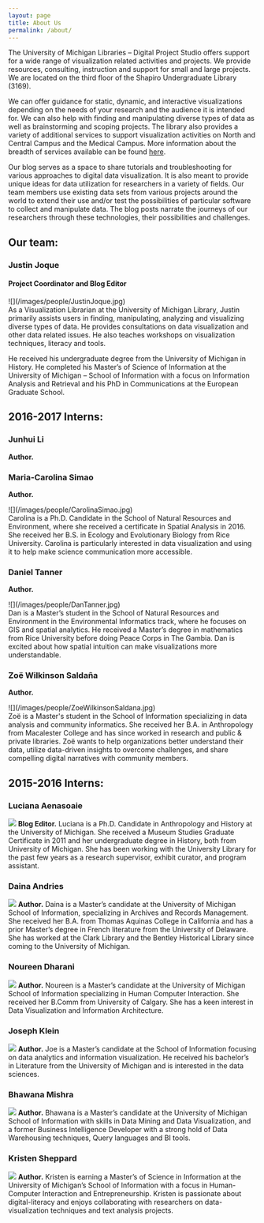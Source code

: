 ```yaml
---
layout: page
title: About Us
permalink: /about/
---
```


The University of Michigan Libraries – Digital Project Studio offers support for a wide range of visualization related activities and projects. We provide resources, consulting, instruction and support for small and large projects. We are located on the third floor of the Shapiro Undergraduate Library (3169).

We can offer guidance for static, dynamic, and interactive visualizations depending on the needs of your research and the audience it is intended for. We can also help with finding and manipulating diverse types of data as well as brainstorming and scoping projects. The library also provides a variety of additional services to support visualization activities on North and Central Campus and the Medical Campus. More information about the breadth of services available can be found <a href="http://www.lib.umich.edu/digital-projects-studio">here</a>.

Our blog serves as a space to share tutorials and troubleshooting for various approaches to digital data visualization. It is also meant to provide unique ideas for data utilization for researchers in a variety of fields. Our team members use existing data sets from various projects around the world to extend their use and/or test the possibilities of particular software to collect and manipulate data. The blog posts narrate the journeys of our researchers through these technologies, their possibilities and challenges.

## Our team: 

### Justin Joque
#### Project Coordinator and Blog Editor
<div class='pull-left' padding="5px" markdown="1">
![](/images/people/JustinJoque.jpg)
</div>
As a Visualization Librarian at the University of Michigan Library, Justin primarily assists users in finding, manipulating, analyzing and visualizing diverse types of data. He provides consultations on data visualization and other data related issues. He also teaches workshops on visualization techniques, literacy and tools.

He received his undergraduate degree from the University of Michigan in History. He completed his Master’s of Science of Information at the University of Michigan – School of Information with a focus on Information Analysis and Retrieval and his PhD in Communications at the European Graduate School.


## 2016-2017 Interns:

### Junhui Li
**Author.**


### Maria-Carolina Simao
**Author.**
<div class='pull-left' padding="5px" markdown="1">
![](/images/people/CarolinaSimao.jpg)
</div>
Carolina is a Ph.D. Candidate in the School of Natural Resources and Environment, where she received a certificate in Spatial Analysis in 2016. She received her B.S. in Ecology and Evolutionary Biology from Rice University. Carolina is particularly interested in data visualization and using it to help make science communication more accessible.


### Daniel Tanner
**Author.**
<div class='pull-left' padding="5px" markdown="1">
![](/images/people/DanTanner.jpg)
</div>
Dan is a Master’s student in the School of Natural Resources and Environment in the Environmental Informatics track, where he focuses on GIS and spatial analytics. He received a Master’s degree in mathematics from Rice University before doing Peace Corps in The Gambia. Dan is excited about how spatial intuition can make visualizations more understandable.


### Zoë Wilkinson Saldaña
**Author.**
<div class='pull-left' padding="5px" markdown="1">
![](/images/people/ZoeWilkinsonSaldana.jpg)
</div>
Zoë is a Master's student in the School of Information specializing in data analysis and community informatics. She received her B.A. in Anthropology from Macalester College and has since worked in research and public & private libraries. Zoë wants to help organizations better understand their data, utilize data-driven insights to overcome challenges, and share compelling digital narratives with community members.

## 2015-2016 Interns:

### Luciana Aenasoaie

![](/images/people/LucianaAenasoaie.jpg)
**Blog Editor.** Luciana is a Ph.D. Candidate in Anthropology and History at the University of Michigan. She received a Museum Studies Graduate Certificate in 2011 and her undergraduate degree in History, both from University of Michigan. She has been working with the University Library for the past few years as a research supervisor, exhibit curator, and program assistant.

### Daina Andries 

![](/images/people/DainaAndries.jpg)
**Author.** Daina is a Master’s candidate at the University of Michigan School of Information, specializing in Archives and Records Management. She received her B.A. from Thomas Aquinas College in California and has a prior Master’s degree in French literature from the University of Delaware. She has worked at the Clark Library and the Bentley Historical Library since coming to the University of Michigan.

### Noureen Dharani

![](/images/people/NoureenDharani.png)
**Author.** Noureen is a Master’s candidate at the University of Michigan School of Information specializing in Human Computer Interaction. She received her B.Comm from University of Calgary. She has a keen interest in Data Visualization and Information Architecture.

### Joseph Klein 

![](/images/people/JosephKlein.jpg)
**Author.** Joe is a Master’s candidate at the School of Information focusing on data analytics and information visualization. He received his bachelor’s in Literature from the University of Michigan and is interested in the data sciences.

### Bhawana Mishra 

![](/images/people/BhawanaMishra.jpg)
**Author.** Bhawana is a Master’s candidate at the University of Michigan School of Information with skills in Data Mining and Data Visualization, and a former Business Intelligence Developer with a strong hold of Data Warehousing techniques, Query languages and BI tools.

### Kristen Sheppard 

![](/images/people/KristenSheppard.jpg)
**Author.** Kristen is earning a Master’s of Science in Information at the University of Michigan’s School of Information with a focus in Human-Computer Interaction and Entrepreneurship. Kristen is passionate about digital-literacy and enjoys collaborating with researchers on data-visualization techniques and text analysis projects.
